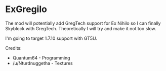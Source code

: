 # ExGregilo

The mod will potentially add GregTech support for Ex Nihilo so I can finally Skyblock with GregTech.  Theoretically I will try and make it not too slow.


I'm going to target 1.7.10 support with GT5U.


Credits:
- Quantum64 - Programming
- /u/Nturdnuggetha - Textures
